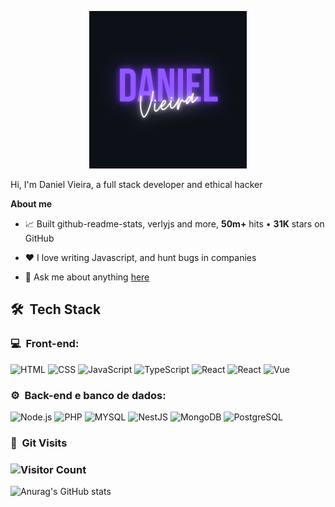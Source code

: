  <p align="center"><a href="https://danielvcode.github.io"><img width="50%" alt="Hello, I'm DanielV." src="./assets/full.png" /></a></p>
 Hi, I'm Daniel Vieira, a full stack developer and ethical hacker

**About me**


- 📈 Built github-readme-stats, verlyjs and more, **50m+** hits • **31K** stars on GitHub

- ❤️ I love writing Javascript, and hunt bugs in companies

- 💬 Ask me about anything [here](https://github.com/danielvcode/danielvcode/issues)

<h2> 🛠 &nbsp;Tech Stack</h2>
<h3>💻 &nbsp;Front-end:</h3>

![HTML](https://img.shields.io/badge/-HTML-333333?style=flat&logo=HTML5)
![CSS](https://img.shields.io/badge/-CSS-333333?style=flat&logo=CSS3&logoColor=1572B6)
![JavaScript](https://img.shields.io/badge/-JavaScript-333333?style=flat&logo=javascript)
![TypeScript](https://img.shields.io/badge/-TypeScript-333333?style=flat&logo=typescript&logoColor=2D79C7)
![React](https://img.shields.io/badge/-React-333333?style=flat&logo=react)
![React](https://img.shields.io/badge/-React%20Native-333333?style=flat&logo=react)
![Vue](https://img.shields.io/badge/-Vue-333333?style=flat&logo=vue.js)

<h3>⚙️ &nbsp;Back-end e banco de dados:</h3>

![Node.js](https://img.shields.io/badge/-Node.js-333333?style=flat&logo=node.js)
![PHP](https://img.shields.io/badge/-PHP-333333?style=flat&logo=PHP&logoColor=2D79C7)
![MYSQL](https://img.shields.io/badge/-MySQL-333333?style=flat&logo=MySQL)
![NestJS](https://img.shields.io/badge/-NestJS-333333?style=flat&logo=nestjs&logoColor=E535AB)
![MongoDB](https://img.shields.io/badge/-MongoDB-333333?style=flat&logo=mongodb)
![PostgreSQL](https://img.shields.io/badge/-PostgreSQL-333333?style=flat&logo=postgresql)
<h3>👀 &nbsp;Git Visits</h3>

### ![Visitor Count](https://profile-counter.glitch.me/danielvcode/count.svg)

 ![Anurag's GitHub stats](https://github-readme-stats.vercel.app/api?username=danielvcode&show_icons=true&icon_color=8C52FF&border_color=8C52FF&bg_color=000000&text_color=8C52FF&title_color=8C52FF)
 
